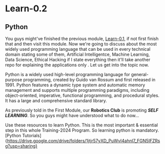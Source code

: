 # Learn-0.2
## Python

You  guys might've finished the previous module, [Learn-0.1](https://github.com/Training-2024/Learn-0.1), if not first finish that and then visit this module. Now we're going to discuss about the most widely used programming language that can be used in every technical domain stating some of them, Artificial Intelligentce, Machine Learning, Data Science, Ethical Hacking if I state everything then it'll take another repo for explaining the applications only . Let us get into the topic now.

Python is a widely used high-level programming language for general-purpose programming, created by Guido van Rossum and first released in 1991. Python features a dynamic type system and automatic memory management and supports multiple programming paradigms, including object-oriented, imperative, functional programming, and procedural styles. It has a large and comprehensive standard library.

As previously told in the First Module, our **Robotics Club** is promoting **_SELF LEARNING_**. So you guys might have understood what to do now...

Use these resources to learn Python. This is the most important & essential step in this whole Training-2024 Program. So learning python is mandatory.
[Python Tutorials]{https://drive.google.com/drive/folders/1jtjr57yXD_PuWvI4ahnI7_FGN5IFZRsg?usp=sharing}
